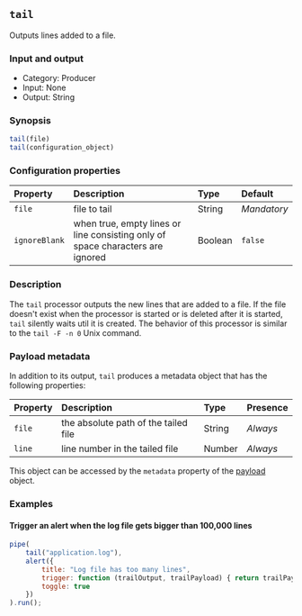 ## `tail`

Outputs lines added to a file.

### Input and output

* Category: Producer
* Input: None
* Output: String

### Synopsis

```js
tail(file)
tail(configuration_object)
```

### Configuration properties

| Property | Description | Type | Default |
| :--- | :--- | :--- | :--- |
| `file` | file to tail | String | *Mandatory* |
| `ignoreBlank` | when true, empty lines or line consisting only of space characters are ignored | Boolean | `false` |
 
### Description

The `tail` processor outputs the new lines that are added to a file. If the file doesn't exist when the processor is
started or is deleted after it is started, `tail` silently waits util it is created. The behavior of this processor 
is similar to the `tail -F -n 0` Unix command.

### Payload metadata

In addition to its output, `tail` produces a metadata object that has the following properties:

| Property | Description | Type | Presence | 
| :--- | :--- | :--- | :--- |
| `file` | the absolute path of the tailed file | String | *Always* |
| `line` | line number in the tailed file | Number | *Always* |

This object can be accessed by the `metadata` property of the [payload](processors.md) object.

### Examples

<!-- example-begin -->
#### Trigger an alert when the log file gets bigger than 100,000 lines

```js
pipe(
	tail("application.log"),
	alert({
		title: "Log file has too many lines",
		trigger: function (trailOutput, trailPayload) { return trailPayload.metadata.line > 100000; },
		toggle: true
	})
).run();
```
<!-- example-end -->
